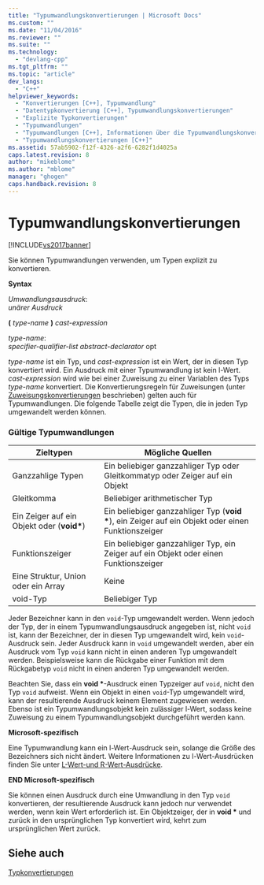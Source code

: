 ```yaml
---
title: "Typumwandlungskonvertierungen | Microsoft Docs"
ms.custom: ""
ms.date: "11/04/2016"
ms.reviewer: ""
ms.suite: ""
ms.technology: 
  - "devlang-cpp"
ms.tgt_pltfrm: ""
ms.topic: "article"
dev_langs: 
  - "C++"
helpviewer_keywords: 
  - "Konvertierungen [C++], Typumwandlung"
  - "Datentypkonvertierung [C++], Typumwandlungskonvertierungen"
  - "Explizite Typkonvertierungen"
  - "Typumwandlungen"
  - "Typumwandlungen [C++], Informationen über die Typumwandlungskonvertierung"
  - "Typumwandlungskonvertierungen [C++]"
ms.assetid: 57ab5902-f12f-4326-a2f6-6282f1d4025a
caps.latest.revision: 8
author: "mikeblome"
ms.author: "mblome"
manager: "ghogen"
caps.handback.revision: 8
---
```

# Typumwandlungskonvertierungen
[!INCLUDE[vs2017banner](../assembler/inline/includes/vs2017banner.md)]

Sie können Typumwandlungen verwenden, um Typen explizit zu konvertieren.  
  
 **Syntax**  
  
 *Umwandlungsausdruck*:  
 *unärer Ausdruck*  
  
 **\(**  *type\-name*  **\)**  *cast\-expression*  
  
 *type\-name*:  
 *specifier\-qualifier\-list abstract\-declarator*  opt  
  
 *type\-name* ist ein Typ, und *cast\-expression* ist ein Wert, der in diesen Typ konvertiert wird.  Ein Ausdruck mit einer Typumwandlung ist kein l\-Wert.  *cast\-expression* wird wie bei einer Zuweisung zu einer Variablen des Typs *type\-name* konvertiert.  Die Konvertierungsregeln für Zuweisungen \(unter [Zuweisungskonvertierungen](../c-language/assignment-conversions.md) beschrieben\) gelten auch für Typumwandlungen.  Die folgende Tabelle zeigt die Typen, die in jeden Typ umgewandelt werden können.  
  
### Gültige Typumwandlungen  
  
|Zieltypen|Mögliche Quellen|  
|---------------|----------------------|  
|Ganzzahlige Typen|Ein beliebiger ganzzahliger Typ oder Gleitkommatyp oder Zeiger auf ein Objekt|  
|Gleitkomma|Beliebiger arithmetischer Typ|  
|Ein Zeiger auf ein Objekt oder \(**void\***\)|Ein beliebiger ganzzahliger Typ \(**void \***\), ein Zeiger auf ein Objekt oder einen Funktionszeiger|  
|Funktionszeiger|Ein beliebiger ganzzahliger Typ, ein Zeiger auf ein Objekt oder einen Funktionszeiger|  
|Eine Struktur, Union oder ein Array|Keine|  
|void\-Typ|Beliebiger Typ|  
  
 Jeder Bezeichner kann in den `void`\-Typ umgewandelt werden.  Wenn jedoch der Typ, der in einem Typumwandlungsausdruck angegeben ist, nicht `void` ist, kann der Bezeichner, der in diesen Typ umgewandelt wird, kein `void`\-Ausdruck sein.  Jeder Ausdruck kann in `void` umgewandelt werden, aber ein Ausdruck vom Typ `void` kann nicht in einen anderen Typ umgewandelt werden.  Beispielsweise kann die Rückgabe einer Funktion mit dem Rückgabetyp `void` nicht in einen anderen Typ umgewandelt werden.  
  
 Beachten Sie, dass ein **void \***\-Ausdruck einen Typzeiger auf `void`, nicht den Typ `void` aufweist.  Wenn ein Objekt in einen `void`\-Typ umgewandelt wird, kann der resultierende Ausdruck keinem Element zugewiesen werden.  Ebenso ist ein Typumwandlungsobjekt kein zulässiger l\-Wert, sodass keine Zuweisung zu einem Typumwandlungsobjekt durchgeführt werden kann.  
  
 **Microsoft\-spezifisch**  
  
 Eine Typumwandlung kann ein l\-Wert\-Ausdruck sein, solange die Größe des Bezeichners sich nicht ändert.  Weitere Informationen zu l\-Wert\-Ausdrücken finden Sie unter [L\-Wert\-und R\-Wert\-Ausdrücke](../c-language/l-value-and-r-value-expressions.md).  
  
 **END Microsoft\-spezifisch**  
  
 Sie können einen Ausdruck durch eine Umwandlung in den Typ `void` konvertieren, der resultierende Ausdruck kann jedoch nur verwendet werden, wenn kein Wert erforderlich ist.  Ein Objektzeiger, der in **void \*** und zurück in den ursprünglichen Typ konvertiert wird, kehrt zum ursprünglichen Wert zurück.  
  
## Siehe auch  
 [Typkonvertierungen](../c-language/type-conversions-c.md)